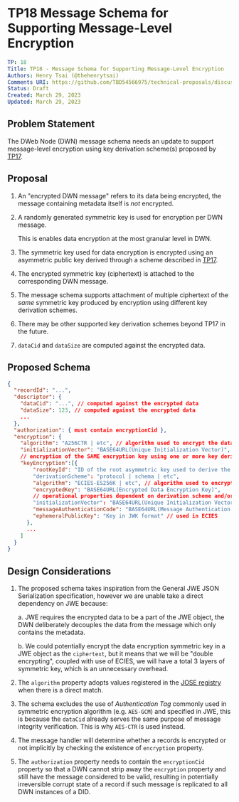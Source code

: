 # TP18 Message Schema for Supporting Message-Level Encryption

```yaml
TP: 18
Title: TP18 - Message Schema for Supporting Message-Level Encryption
Authors: Henry Tsai (@thehenrytsai)
Comments URI: https://github.com/TBD54566975/technical-proposals/discussions/5
Status: Draft
Created: March 29, 2023
Updated: March 29, 2023
```

## Problem Statement

The DWeb Node (DWN) message schema needs an update to support message-level encryption using key derivation scheme(s) proposed by [TP17](https://github.com/TBD54566975/technical-proposals/pull/4/files).

## Proposal
1. An "encrypted DWN message" refers to its data being encrypted, the message containing metadata itself is _not_ encrypted.

1. A randomly generated symmetric key is used for encryption per DWN message.

   This is enables data encryption at the most granular level in DWN.

1. The symmetric key used for data encryption is encrypted using an asymmetric public key derived through a scheme described in [TP17](https://github.com/TBD54566975/technical-proposals/pull/4/files).

1. The encrypted symmetric key (ciphertext) is attached to the corresponding DWN message.

1. The message schema supports attachment of multiple ciphertext of the _same_ symmetric key produced by encryption using different key derivation schemes.

1. There may be other supported key derivation schemes beyond TP17 in the future.

1. `dataCid` and `dataSize` are computed against the encrypted data.


## Proposed Schema
```json
{
  "recordId": "...",
  "descriptor": {
    "dataCid": "...", // computed against the encrypted data
    "dataSize": 123, // computed against the encrypted data
    ...
  },
  "authorization": { must contain encryptionCid },
  "encryption": {
    "algorithm": "A256CTR | etc", // algorithm used to encrypt the data
    "initializationVector": "BASE64URL(Unique Initialization Vector)", // used in data encryption
    // encryption of the SAME encryption key using one or more key derivation scheme
    "keyEncryption":[{
        "rootKeyId": "ID of the root asymmetric key used to derive the public key used for this key encryption"
        "derivationScheme": "protocol | schema | etc",
        "algorithm": "ECIES-ES256K | etc", // algorithm used to encrypt the symmetric key
        "encryptedKey": "BASE64URL(Encrypted Data Encryption Key)",
        // operational properties dependent on derivation scheme and/or key encryption algorithm:
        "initializationVector": "BASE64URL(Unique Initialization Vector)", // used in ECIES
        "messageAuthenticationCode": "BASE64URL(Message Authentication Code)", // used in ECIES
        "ephemeralPublicKey": "Key in JWK format" // used in ECIES
      },
      ...
    ]
  }
}

```

## Design Considerations
1. The proposed schema takes inspiration from the General JWE JSON Serialization specification, however we are unable take a direct dependency on JWE because:

   a. JWE requires the encrypted data to be a part of the JWE object, the DWN deliberately decouples the data from the message which only contains the metadata.

   b. We could potentially encrypt the data encryption symmetric key in a JWE object as the `ciphertext`, but it means that we will be "double encrypting", coupled with use of ECIES, we will have a total 3 layers of symmetric key, which is an unnecessary overhead.


1. The `algorithm` property adopts values registered in the [JOSE registry](https://www.iana.org/assignments/jose/jose.xhtml) when there is a direct match.

1. The schema excludes the use of _Authentication Tag_ commonly used in symmetric encryption algorithm (e.g. `AES-GCM`) and specified in JWE, this is because the `dataCid` already serves the same purpose of message integrity verification. This is why `AES-CTR` is used instead.

1. The message handler will determine whether a records is encrypted or not implicitly by checking the existence of `encryption` property. 

1. The `authorization` property needs to contain the `encryptionCid` property so that a DWN cannot strip away the `encryption` property and still have the message considered to be valid, resulting in potentially irreversible corrupt state of a record if such message is replicated to all DWN instances of a DID.